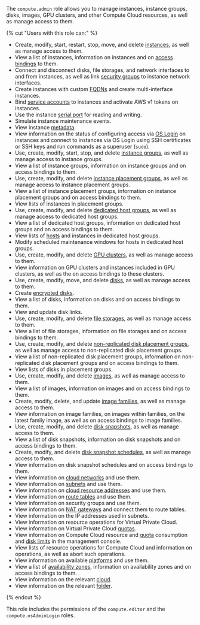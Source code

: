 The `compute.admin` role allows you to manage instances, instance groups, disks, images, GPU clusters, and other Compute Cloud resources, as well as manage access to them.

{% cut "Users with this role can:" %}

* Create, modify, start, restart, stop, move, and delete [instances](../../compute/concepts/vm.md), as well as manage access to them.
* View a list of instances, information on instances and on [access bindings](../../iam/concepts/access-control/index.md#access-bindings) to them.
* Connect and disconnect disks, file storages, and network interfaces to and from instances, as well as link [security groups](../../vpc/concepts/security-groups.md) to instance network interfaces.
* Create instances with custom [FQDNs](../../vpc/concepts/address.md#fqdn) and create multi-interface instances.
* Bind [service accounts](../../iam/concepts/users/service-accounts.md) to instances and activate AWS v1 tokens on instances.
* Use the instance [serial port](../../compute/operations/vm-info/get-serial-port-output.md) for reading and writing.
* Simulate instance maintenance events.
* View instance [metadata](../../compute/concepts/vm-metadata.md).
* View information on the status of configuring access via [OS Login](../../organization/concepts/os-login.md) on instances and connect to instances via OS Login using SSH certificates or SSH keys and run commands as a superuser (`sudo`).
* Use, create, modify, start, stop, and delete [instance groups](../../compute/concepts/instance-groups/index.md), as well as manage access to instance groups.
* View a list of instance groups, information on instance groups and on access bindings to them.
* Use, create, modify, and delete [instance placement groups](../../compute/concepts/placement-groups.md), as well as manage access to instance placement groups.
* View a list of instance placement groups, information on instance placement groups and on access bindings to them.
* View lists of instances in placement groups.
* Use, create, modify, and delete [dedicated host groups](../../compute/concepts/dedicated-host.md#host-group-size), as well as manage access to dedicated host groups.
* View a list of dedicated host groups, information on dedicated host groups and on access bindings to them.
* View lists of [hosts](../../compute/concepts/dedicated-host.md) and instances in dedicated host groups.
* Modify scheduled maintenance windows for hosts in dedicated host groups.
* Use, create, modify, and delete [GPU clusters](../../compute/concepts/gpus.md#gpu-clusters), as well as manage access to them.
* View information on GPU clusters and instances included in GPU clusters, as well as the on access bindings to these clusters.
* Use, create, modify, move, and delete [disks](../../compute/concepts/disk.md), as well as manage access to them.
* Create [encrypted disks](../../compute/concepts/disk.md#encryption).
* View a list of disks, information on disks and on access bindings to them.
* View and update disk links.
* Use, create, modify, and delete [file storages](../../compute/concepts/filesystem.md), as well as manage access to them.
* View a list of file storages, information on file storages and on access bindings to them.
* Use, create, modify, and delete [non-replicated disk placement groups](../../compute/concepts/disk-placement-group.md), as well as manage access to non-replicated disk placement groups.
* View a list of non-replicated disk placement groups, information on non-replicated disk placement groups and on access bindings to them.
* View lists of disks in placement groups.
* Use, create, modify, and delete [images](../../compute/concepts/image.md), as well as manage access to them.
* View a list of images, information on images and on access bindings to them.
* Create, modify, delete, and update [image families](../../compute/concepts/image.md#family), as well as manage access to them.
* View information on image families, on images within families, on the latest family image, as well as on access bindings to image families.
* Use, create, modify, and delete [disk snapshots](../../compute/concepts/snapshot.md), as well as manage access to them.
* View a list of disk snapshots, information on disk snapshots and on access bindings to them.
* Create, modify, and delete [disk snapshot schedules](../../compute/concepts/snapshot-schedule.md), as well as manage access to them.
* View information on disk snapshot schedules and on access bindings to them.
* View information on [cloud networks](../../vpc/concepts/network.md#network) and use them.
* View information on [subnets](../../vpc/concepts/network.md#subnet) and use them.
* View information on [cloud resource addresses](../../vpc/concepts/address.md) and use them.
* View information on [route tables](../../vpc/concepts/static-routes.md#rt-vpc) and use them.
* View information on security groups and use them.
* View information on [NAT gateways](../../vpc/concepts/gateways.md) and connect them to route tables.
* View information on the IP addresses used in subnets.
* View information on resource operations for Virtual Private Cloud.
* View information on Virtual Private Cloud [quotas](../../vpc/concepts/limits.md#vpc-quotas).
* View information on Compute Cloud resource and [quota](../../compute/concepts/limits.md#compute-quotas) consumption and [disk limits](../../compute/concepts/limits.md#compute-limits-disks) in the management console.
* View lists of resource operations for Compute Cloud and information on operations, as well as abort such operations.
* View information on available [platforms](../../compute/concepts/vm-platforms.md) and use them.
* View a list of [availability zones](../../overview/concepts/geo-scope.md), information on availability zones and on access bindings to them.
* View information on the relevant [cloud](../../resource-manager/concepts/resources-hierarchy.md#cloud).
* View information on the relevant [folder](../../resource-manager/concepts/resources-hierarchy.md#folder).

{% endcut %}

This role includes the permissions of the `compute.editor` and the `compute.osAdminLogin` roles.